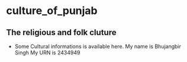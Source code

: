 # culture_of_punjab

## The religious and folk cluture

* Some Cultural informations is available here.
My name is  Bhujangbir Singh
 My URN is 2434949
